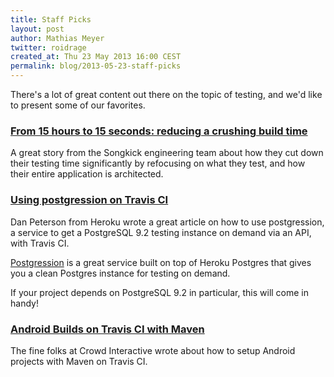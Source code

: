 ```yaml
---
title: Staff Picks
layout: post
author: Mathias Meyer
twitter: roidrage
created_at: Thu 23 May 2013 16:00 CEST
permalink: blog/2013-05-23-staff-picks
---
```

There's a lot of great content out there on the topic of testing, and we'd like
to present some of our favorites.

### [From 15 hours to 15 seconds: reducing a crushing build time](http://devblog.songkick.com/2012/07/16/from-15-hours-to-15-seconds-reducing-a-crushing-build-time/)

A great story from the Songkick engineering team about how they cut down their
testing time significantly by refocusing on what they test, and how their entire
application is architected.

### [Using postgression on Travis CI](http://www.dpiddy.net/2013/05/12/postgression-on-travis-ci.html)

Dan Peterson from Heroku wrote a great article on how to use postgression, a
service to get a PostgreSQL 9.2 testing instance on demand via an API, with
Travis CI.

[Postgression](http://www.postgression.com) is a great service built on top of
Heroku Postgres that gives you a clean Postgres instance for testing on demand.

If your project depends on PostgreSQL 9.2 in particular, this will come in
handy!

### [Android Builds on Travis CI with Maven](http://blog.crowdint.com/2013/05/17/android-builds-on-travis-ci-with-maven.html?utm_source=blogpost&utm_medium=travis-ci&utm_campaign=maven-05172013)

The fine folks at Crowd Interactive wrote about how to setup Android projects
with Maven on Travis CI.
